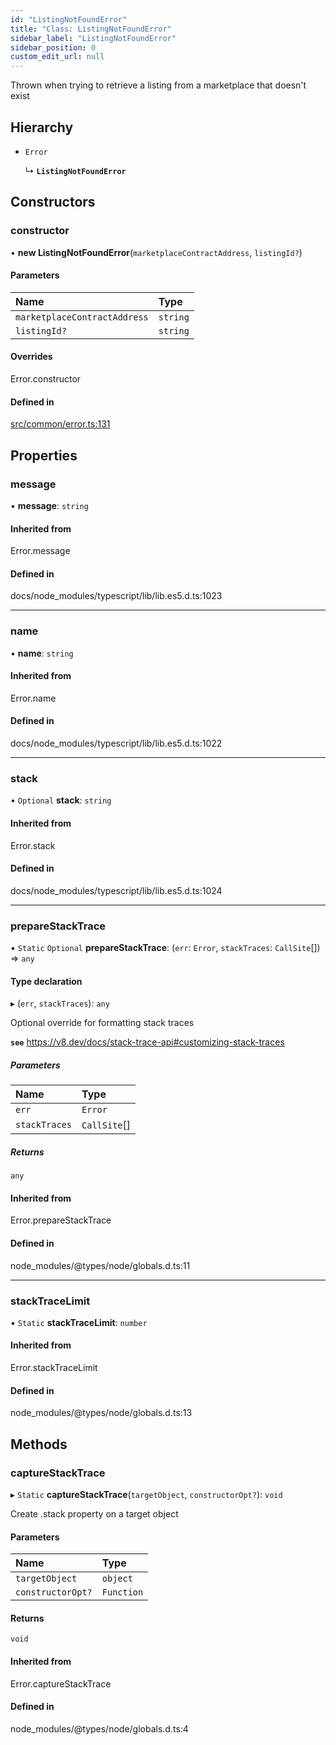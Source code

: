 ```yaml
---
id: "ListingNotFoundError"
title: "Class: ListingNotFoundError"
sidebar_label: "ListingNotFoundError"
sidebar_position: 0
custom_edit_url: null
---
```


Thrown when trying to retrieve a listing from a marketplace that doesn't exist

## Hierarchy

- `Error`

  ↳ **`ListingNotFoundError`**

## Constructors

### constructor

• **new ListingNotFoundError**(`marketplaceContractAddress`, `listingId?`)

#### Parameters

| Name                         | Type     |
| :--------------------------- | :------- |
| `marketplaceContractAddress` | `string` |
| `listingId?`                 | `string` |

#### Overrides

Error.constructor

#### Defined in

[src/common/error.ts:131](https://github.com/PrasoonPratham/nftlabs-sdk-ts/blob/68c3596/src/common/error.ts#L131)

## Properties

### message

• **message**: `string`

#### Inherited from

Error.message

#### Defined in

docs/node_modules/typescript/lib/lib.es5.d.ts:1023

---

### name

• **name**: `string`

#### Inherited from

Error.name

#### Defined in

docs/node_modules/typescript/lib/lib.es5.d.ts:1022

---

### stack

• `Optional` **stack**: `string`

#### Inherited from

Error.stack

#### Defined in

docs/node_modules/typescript/lib/lib.es5.d.ts:1024

---

### prepareStackTrace

▪ `Static` `Optional` **prepareStackTrace**: (`err`: `Error`, `stackTraces`: `CallSite`[]) => `any`

#### Type declaration

▸ (`err`, `stackTraces`): `any`

Optional override for formatting stack traces

**`see`** https://v8.dev/docs/stack-trace-api#customizing-stack-traces

##### Parameters

| Name          | Type         |
| :------------ | :----------- |
| `err`         | `Error`      |
| `stackTraces` | `CallSite`[] |

##### Returns

`any`

#### Inherited from

Error.prepareStackTrace

#### Defined in

node_modules/@types/node/globals.d.ts:11

---

### stackTraceLimit

▪ `Static` **stackTraceLimit**: `number`

#### Inherited from

Error.stackTraceLimit

#### Defined in

node_modules/@types/node/globals.d.ts:13

## Methods

### captureStackTrace

▸ `Static` **captureStackTrace**(`targetObject`, `constructorOpt?`): `void`

Create .stack property on a target object

#### Parameters

| Name              | Type       |
| :---------------- | :--------- |
| `targetObject`    | `object`   |
| `constructorOpt?` | `Function` |

#### Returns

`void`

#### Inherited from

Error.captureStackTrace

#### Defined in

node_modules/@types/node/globals.d.ts:4
